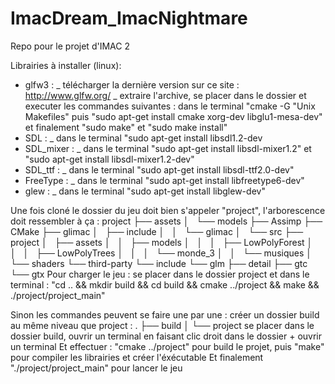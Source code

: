 # ImacDream_ImacNightmare
Repo pour le projet d'IMAC 2

Librairies à installer (linux): 

 - glfw3 : _ télécharger la dernière version sur ce site : http://www.glfw.org/
           _ extraire l'archive, se placer dans le dossier et executer les commandes suivantes : dans le terminal "cmake -G "Unix Makefiles" 
                                                                                                  puis "sudo apt-get install cmake xorg-dev libglu1-mesa-dev"
                                                                                                  et finalement "sudo make" et "sudo make install"
 - SDL : _ dans le terminal "sudo apt-get install libsdl1.2-dev
 - SDL_mixer : _ dans le terminal "sudo apt-get install libsdl-mixer1.2" et "sudo apt-get install libsdl-mixer1.2-dev"
 - SDL_ttf : _ dans le terminal "sudo apt-get install libsdl-ttf2.0-dev"
 - FreeType : _ dans le terminal "sudo apt-get install libfreetype6-dev"
 - glew : _ dans le terminal "sudo apt-get install libglew-dev"
 
 Une fois cloné le dossier du jeu doit bien s'appeler "project", l'arborescence doit ressembler à ça :
 project
    ├── assets
    │   └── models
    ├── Assimp
    ├── CMake
    ├── glimac
    │   ├── include
    │   │   └── glimac
    │   └── src
    ├── project
    │   ├── assets
    │   │   ├── models
    │   │   │   ├── LowPolyForest
    │   │   │   ├── LowPolyTrees
    │   │   │   └── monde_3
    │   │   └── musiques
    │   └── shaders
    └── third-party
        └── include
            └── glm
                ├── detail
                ├── gtc
                └── gtx
Pour charger le jeu : 
se placer dans le dossier project et dans le terminal : 
"cd .. && mkdir build && cd build && cmake ../project && make && ./project/project_main"

Sinon les commandes peuvent se faire une par une : 
créer un dossier build au même niveau que project :
.
├── build
│
└── project
se placer dans le dossier build, ouvrir un terminal en faisant clic droit dans le dossier + ouvrir un terminal
Et effectuer : 
"cmake ../project" pour build le projet, puis "make" pour compiler les librairies et créer l'éxécutable 
Et finalement "./project/project_main" pour lancer le jeu

